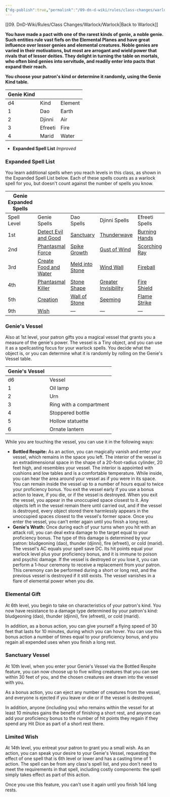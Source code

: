 ```yaml
---
{"dg-publish":true,"permalink":"/09-dn-d-wiki/rules/class-changes/warlock/the-genie/","tags":["subclass","warlock"]}
---
```


[[09. DnD-Wiki/Rules/Class Changes/Warlock/Warlock\|Back to Warlock]]

**You have made a pact with one of the rarest kinds of genie, a noble genie. Such entities rule vast fiefs on the Elemental Planes and have great influence over lesser genies and elemental creatures. Noble genies are varied in their motivations, but most are arrogant and wield power that rivals that of lesser deities. They delight in turning the table on mortals, who often bind genies into servitude, and readily enter into pacts that expand their reach.**

**You choose your patron's kind or determine it randomly, using the Genie Kind table.**

|Genie Kind| | |
|---|---|---|
|d4|Kind|Element|
|1|Dao|Earth|
|2|Djinni|Air|
|3|Efreeti|Fire|
|4|Marid|Water|


- **Expanded Spell List** *Improved* 
### Expanded Spell List
You learn additional spells when you reach levels in this class, as shown in the Expanded Spell List below.
Each of these spells counts as a warlock spell for you, but doesn't count against the number of spells you know.

|Genie Expanded Spells|   |   |   |   |   |
|---|---|---|---|---|---|
|Spell Level|Genie Spells|Dao Spells|Djinni Spells|Efreeti Spells|Marid Spells|
|1st|[Detect Evil and Good](http://dnd5e.wikidot.com/spell:detect-evil-and-good)|[Sanctuary](http://dnd5e.wikidot.com/spell:sanctuary)|[Thunderwave](http://dnd5e.wikidot.com/spell:thunderwave)|[Burning Hands](http://dnd5e.wikidot.com/spell:burning-hands)|[Fog Cloud](http://dnd5e.wikidot.com/spell:fog-cloud)|
|2nd|[Phantasmal Force](http://dnd5e.wikidot.com/spell:phantasmal-force)|[Spike Growth](http://dnd5e.wikidot.com/spell:spike-growth)|[Gust of Wind](http://dnd5e.wikidot.com/spell:gust-of-wind)|[Scorching Ray](http://dnd5e.wikidot.com/spell:scorching-ray)|[Blur](http://dnd5e.wikidot.com/spell:blur)|
|3rd|[Create Food and Water](http://dnd5e.wikidot.com/spell:create-food-and-water)|[Meld into Stone](http://dnd5e.wikidot.com/spell:meld-into-stone)|[Wind Wall](http://dnd5e.wikidot.com/spell:wind-wall)|[Fireball](http://dnd5e.wikidot.com/spell:fireball)|[Sleet Storm](http://dnd5e.wikidot.com/spell:sleet-storm)|
|4th|[Phantasmal Killer](http://dnd5e.wikidot.com/spell:phantasmal-killer)|[Stone Shape](http://dnd5e.wikidot.com/spell:stone-shape)|[Greater Invisibility](http://dnd5e.wikidot.com/spell:greater-invisibility)|[Fire Shield](http://dnd5e.wikidot.com/spell:fire-shield)|[Control Water](http://dnd5e.wikidot.com/spell:control-water)|
|5th|[Creation](http://dnd5e.wikidot.com/spell:creation)|[Wall of Stone](http://dnd5e.wikidot.com/spell:wall-of-stone)|[Seeming](http://dnd5e.wikidot.com/spell:seeming)|[Flame Strike](http://dnd5e.wikidot.com/spell:flame-strike)|[Cone of Cold](http://dnd5e.wikidot.com/spell:cone-of-cold)|
|9th|[Wish](http://dnd5e.wikidot.com/spell:wish)|—|—|—|—|

### Genie's Vessel
Also at 1st level, your patron gifts you a magical vessel that grants you a measure of the genie's power. The vessel is a Tiny object, and you can use it as a spellcasting focus for your warlock spells. You decide what the object is, or you can determine what it is randomly by rolling on the Genie's Vessel table.

|Genie's Vessel|   |
|---|---|
|d6|Vessel|
|1|Oil lamp|
|2|Urn|
|3|Ring with a compartment|
|4|Stoppered bottle|
|5|Hollow statuette|
|6|Ornate lantern|

While you are touching the vessel, you can use it in the following ways:

- **Bottled Respite:** As an action, you can magically vanish and enter your vessel, which remains in the space you left. The interior of the vessel is an extradimensional space in the shape of a 20-foot-radius cylinder, 20 feet high, and resembles your vessel. The interior is appointed with cushions and low tables and is a comfortable temperature. While inside, you can hear the area around your vessel as if you were in its space. You can remain inside the vessel up to a number of hours equal to twice your proficiency bonus. You exit the vessel early if you use a bonus action to leave, if you die, or if the vessel is destroyed. When you exit the vessel, you appear in the unoccupied space closest to it. Any objects left in the vessel remain there until carried out, and if the vessel is destroyed, every object stored there harmlessly appears in the unoccupied spaces closest to the vessel's former space. Once you enter the vessel, you can't enter again until you finish a long rest.
- **Genie's Wrath:** Once during each of your turns when you hit with an attack roll, you can deal extra damage to the target equal to your proficiency bonus. The type of this damage is determined by your patron: bludgeoning (dao), thunder (djinni), fire (efreeti), or cold (marid).
  The vessel's AC equals your spell save DC. Its hit points equal your warlock level plus your proficiency bonus, and it is immune to poison and psychic damage.
  If the vessel is destroyed or you lose it, you can perform a 1-hour ceremony to receive a replacement from your patron. This ceremony can be performed during a short or long rest, and the previous vessel is destroyed if it still exists. The vessel vanishes in a flare of elemental power when you die.

### Elemental Gift
At 6th level, you begin to take on characteristics of your patron's kind. You now have resistance to a damage type determined by your patron's kind: bludgeoning (dao), thunder (djinni), fire (efreeti), or cold (marid).

In addition, as a bonus action, you can give yourself a flying speed of 30 feet that lasts for 10 minutes, during which you can hover. You can use this bonus action a number of times equal to your proficiency bonus, and you regain all expended uses when you finish a long rest.

### Sanctuary Vessel
At 10th level, when you enter your Genie's Vessel via the Bottled Respite feature, you can now choose up to five willing creatures that you can see within 30 feet of you, and the chosen creatures are drawn into the vessel with you.

As a bonus action, you can eject any number of creatures from the vessel, and everyone is ejected if you leave or die or if the vessel is destroyed.

In addition, anyone (including you) who remains within the vessel for at least 10 minutes gains the benefit of finishing a short rest, and anyone can add your proficiency bonus to the number of hit points they regain if they spend any Hit Dice as part of a short rest there.

### Limited Wish
At 14th level, you entreat your patron to grant you a small wish. As an action, you can speak your desire to your Genie's Vessel, requesting the effect of one spell that is 6th level or lower and has a casting time of 1 action. The spell can be from any class's spell list, and you don't need to meet the requirements in that spell, including costly components: the spell simply takes effect as part of this action.

Once you use this feature, you can't use it again until you finish 1d4 long rests.